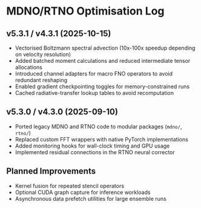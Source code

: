 ﻿# MDNO/RTNO Optimisation Log

## v5.3.1 / v4.3.1 (2025-10-15)

- Vectorised Boltzmann spectral advection (10x-100x speedup depending on velocity resolution)
- Added batched moment calculations and reduced intermediate tensor allocations
- Introduced channel adapters for macro FNO operators to avoid redundant reshaping
- Enabled gradient checkpointing toggles for memory-constrained runs
- Cached radiative-transfer lookup tables to avoid recomputation

## v5.3.0 / v4.3.0 (2025-09-10)

- Ported legacy MDNO and RTNO code to modular packages (`mdno/`, `rtno/`)
- Replaced custom FFT wrappers with native PyTorch implementations
- Added monitoring hooks for wall-clock timing and GPU usage
- Implemented residual connections in the RTNO neural corrector

## Planned Improvements

- Kernel fusion for repeated stencil operators
- Optional CUDA graph capture for inference workloads
- Asynchronous data prefetch utilities for large ensemble runs

